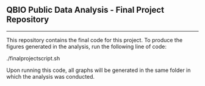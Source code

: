 ## QBIO Public Data Analysis - Final Project Repository
----------------------------------------------------
This repository contains the final code for this project. 
To produce the figures generated in the analysis, run the following line of code:

./finalprojectscript.sh

Upon running this code, all graphs will be generated in the same folder in which the analysis was conducted. 
